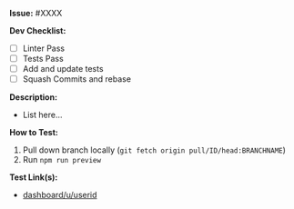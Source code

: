 <!---
## Pull Request template
Please, go through these steps before you submit a PR.

1. Make sure that your PR is not a duplicate.
2. If not, then make sure that:

  2.1. You have done your changes in a separate branch. Branches MUST have descriptive names that start with either the `fix/` or `feature/` prefixes. Good examples are: `fix/signin-issue` or `feature/issue-templates`.

  2.2. You have a descriptive commit message with a short title (first line).

  2.3. You have only one commit (if not, squash them into one commit).

  2.4. `npm test` doesn't throw any error. If it does, fix them first and amend your commit (`git commit --amend`).

3. **After** these steps, you're ready to open a pull request.

  3.1. Your pull request MUST NOT target the `master` branch on this repository. You probably want to target `staging` instead.

  3.2. Give a descriptive title to your PR.

  3.3. Provide a description of your changes.

  3.4. Put `**Issue:** #XXXX` in your comment to auto-close the issue that your PR fixes (if such).

IMPORTANT: Please review the [CONTRIBUTING.md](../CONTRIBUTING.md) file for detailed contributing guidelines.
-->
**Issue:** #XXXX

**Dev Checklist:**
- [ ] Linter Pass
- [ ] Tests Pass
- [ ] Add and update tests
- [ ] Squash Commits and rebase

**Description:**
- List here...

**How to Test:**

1. Pull down branch locally (`git fetch origin pull/ID/head:BRANCHNAME`)
2. Run `npm run preview`

**Test Link(s):**
- [dashboard/u/userid](localhost:8080/dashboard/u/debby123)
